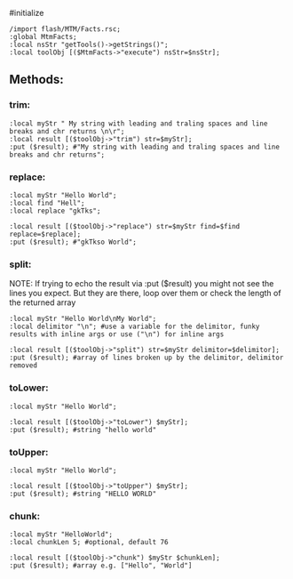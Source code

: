 #initialize

```
/import flash/MTM/Facts.rsc;
:global MtmFacts;
:local nsStr "getTools()->getStrings()";
:local toolObj [($MtmFacts->"execute") nsStr=$nsStr];
```

## Methods:

### trim:

```
:local myStr " My string with leading and traling spaces and line breaks and chr returns \n\r";
:local result [($toolObj->"trim") str=$myStr];
:put ($result); #"My string with leading and traling spaces and line breaks and chr returns";
```

### replace:

```
:local myStr "Hello World";
:local find "Hell";
:local replace "gkTks";

:local result [($toolObj->"replace") str=$myStr find=$find replace=$replace];
:put ($result); #"gkTkso World";
```

### split:

NOTE: If trying to echo the result via :put ($result) you might not see the lines you expect. But they are there, loop over them or check the length of the returned array

```
:local myStr "Hello World\nMy World";
:local delimitor "\n"; #use a variable for the delimitor, funky results with inline args or use ("\n") for inline args

:local result [($toolObj->"split") str=$myStr delimitor=$delimitor];
:put ($result); #array of lines broken up by the delimitor, delimitor removed
```

### toLower:

```
:local myStr "Hello World";

:local result [($toolObj->"toLower") $myStr];
:put ($result); #string "hello world"
```

### toUpper:

```
:local myStr "Hello World";

:local result [($toolObj->"toUpper") $myStr];
:put ($result); #string "HELLO WORLD"
```

### chunk:

```
:local myStr "HelloWorld";
:local chunkLen 5; #optional, default 76

:local result [($toolObj->"chunk") $myStr $chunkLen];
:put ($result); #array e.g. ["Hello", "World"]
```
